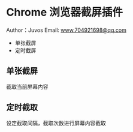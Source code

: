 # Chrome 浏览器截屏插件

Author：Juvos
Email: www.704921698@qq.com

- 单张截屏
- 定时截屏

## 单张截屏

截取当前屏幕内容

## 定时截取

设定截取间隔，截取次数进行屏幕内容截取
